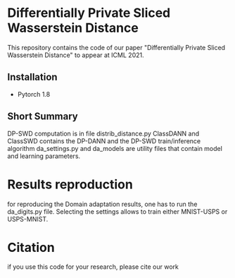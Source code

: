 # Differentially Private Sliced Wasserstein Distance

This repository contains the code of our paper  "Differentially Private Sliced Wasserstein Distance" to appear at ICML 2021.

## Installation

* Pytorch 1.8

## Short Summary

DP-SWD computation is in file distrib_distance.py
ClassDANN and ClassSWD contains the DP-DANN and the DP-SWD train/inference algorithm
da_settings.py and da_models are utility files that contain model and learning parameters.

# Results reproduction

for reproducing the Domain adaptation results, one has to run the da_digits.py file. Selecting the settings allows to train either MNIST-USPS or USPS-MNIST.

# Citation 

if you use this code for your research, please cite our work



